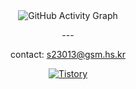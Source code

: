 
<div align=center>
  <img src="https://github-readme-activity-graph.vercel.app/graph?username=Umjiseung&theme=high-contrast&height=250" alt="GitHub Activity Graph">
   <p> 
  </p>
---

contact: s23013@gsm.hs.kr

<a href = "https://jsback.tistory.com/">
<img alt="Tistory" src ="https://img.shields.io/badge/Tistory-FF5D01?style=flat-square&logo=tistory&logoColor=white">
</a>
  </div>    


 
